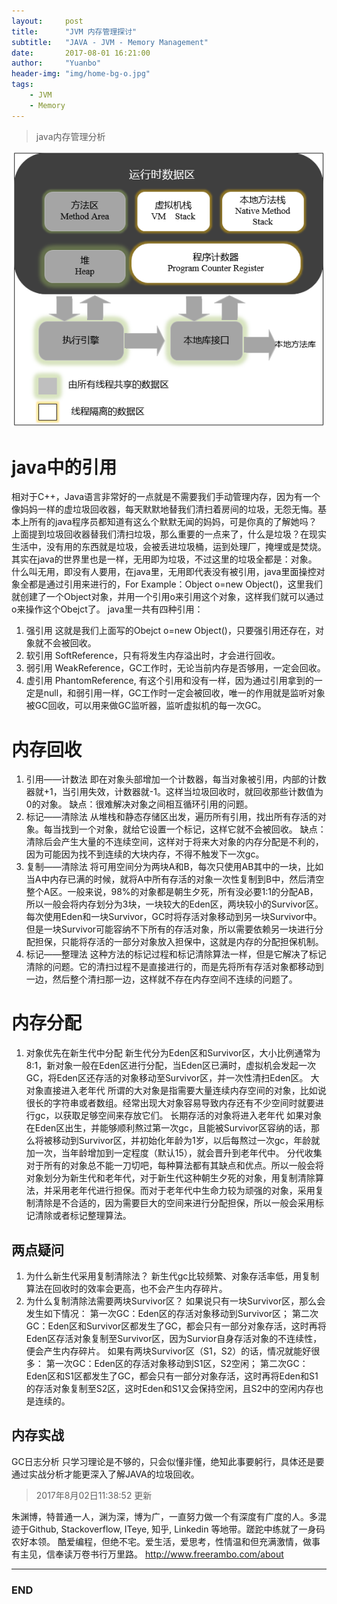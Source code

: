 ```yaml
---
layout:     post
title:      "JVM 内存管理探讨"
subtitle:   "JAVA - JVM - Memory Management"
date:       2017-08-01 16:21:00
author:     "Yuanbo"
header-img: "img/home-bg-o.jpg"
tags:
    - JVM
    - Memory
---
```


> java内存管理分析


![Java Memory Management](/img/post/java-memory-mgnt.png)

# java中的引用
相对于C++，Java语言非常好的一点就是不需要我们手动管理内存，因为有一个像妈妈一样的虚垃圾回收器，每天默默地替我们清扫着房间的垃圾，无怨无悔。基本上所有的java程序员都知道有这么个默默无闻的妈妈，可是你真的了解她吗？
上面提到垃圾回收器替我们清扫垃圾，那么重要的一点来了，什么是垃圾？在现实生活中，没有用的东西就是垃圾，会被丢进垃圾桶，运到处理厂，掩埋或是焚烧。其实在java的世界里也是一样，无用即为垃圾，不过这里的垃圾全都是：对象。
什么叫无用，即没有人要用，在java里，无用即代表没有被引用，java里面操控对象全都是通过引用来进行的，For Example：Object o=new Object()，这里我们就创建了一个Object对象，并用一个引用o来引用这个对象，这样我们就可以通过o来操作这个Obejct了。
java里一共有四种引用：
1. 强引用
这就是我们上面写的Obejct o=new Object()，只要强引用还存在，对象就不会被回收。
2. 软引用
SoftReference，只有将发生内存溢出时，才会进行回收。
3. 弱引用
WeakReference，GC工作时，无论当前内存是否够用，一定会回收。
4. 虚引用
PhantomReference, 有这个引用和没有一样，因为通过引用拿到的一定是null，和弱引用一样，GC工作时一定会被回收，唯一的作用就是监听对象被GC回收，可以用来做GC监听器，监听虚拟机的每一次GC。

# 内存回收
1. 引用——计数法
即在对象头部增加一个计数器，每当对象被引用，内部的计数器就+1，当引用失效，计数器就-1。这样当垃圾回收时，就回收那些计数值为0的对象。
缺点：很难解决对象之间相互循环引用的问题。
2. 标记——清除法
从堆栈和静态存储区出发，遍历所有引用，找出所有存活的对象。每当找到一个对象，就给它设置一个标记，这样它就不会被回收。
缺点：清除后会产生大量的不连续空间，这样对于将来大对象的内存分配是不利的，因为可能因为找不到连续的大块内存，不得不触发下一次gc。
3. 复制——清除法
将可用空间分为两块A和B，每次只使用AB其中的一块，比如当A中内存已满的时候，就将A中所有存活的对象一次性复制到B中，然后清空整个A区。一般来说，98%的对象都是朝生夕死，所有没必要1:1的分配AB，所以一般会将内存划分为3块，一块较大的Eden区，两块较小的Survivor区。每次使用Eden和一块Survivor，GC时将存活对象移动到另一块Survivor中。但是一块Survivor可能容纳不下所有的存活对象，所以需要依赖另一块进行分配担保，只能将存活的一部分对象放入担保中，这就是内存的分配担保机制。
4. 标记——整理法
这种方法的标记过程和标记清除算法一样，但是它解决了标记清除的问题。它的清扫过程不是直接进行的，而是先将所有存活对象都移动到一边，然后整个清扫那一边，这样就不存在内存空间不连续的问题了。
# 内存分配
1. 对象优先在新生代中分配
新生代分为Eden区和Survivor区，大小比例通常为8:1，新对象一般在Eden区进行分配，当Eden区已满时，虚拟机会发起一次GC，将Eden区还存活的对象移动至Survivor区，并一次性清扫Eden区。
大对象直接进入老年代
所谓的大对象是指需要大量连续内存空间的对象，比如说很长的字符串或者数组。经常出现大对象容易导致内存还有不少空间时就要进行gc，以获取足够空间来存放它们。
长期存活的对象将进入老年代
如果对象在Eden区出生，并能够顺利熬过第一次gc，且能被Survivor区容纳的话，那么将被移动到Survivor区，并初始化年龄为1岁，以后每熬过一次gc，年龄就加一次，当年龄增加到一定程度（默认15），就会晋升到老年代中。
分代收集
对于所有的对象总不能一刀切吧，每种算法都有其缺点和优点。所以一般会将对象划分为新生代和老年代，对于新生代这种朝生夕死的对象，用复制清除算法，并采用老年代进行担保。而对于老年代中生命力较为顽强的对象，采用复制清除是不合适的，因为需要巨大的空间来进行分配担保，所以一般会采用标记清除或者标记整理算法。
## 两点疑问
1. 为什么新生代采用复制清除法？
新生代gc比较频繁、对象存活率低，用复制算法在回收时的效率会更高，也不会产生内存碎片。
2. 为什么复制清除法需要两块Survivor区？
如果说只有一块Survivor区，那么会发生如下情况：
第一次GC：Eden区的存活对象移动到Survivor区；
第二次GC：Eden区和Survivor区都发生了GC，都会只有一部分对象存活，这时再将Eden区存活对象复制至Survivor区，因为Survior自身存活对象的不连续性，便会产生内存碎片。
如果有两块Survivor区（S1，S2）的话，情况就能好很多：
第一次GC：Eden区的存活对象移动到S1区，S2空闲；
第二次GC：Eden区和S1区都发生了GC，都会只有一部分对象存活，这时再将Eden和S1的存活对象复制至S2区，这时Eden和S1又会保持空闲，且S2中的空闲内存也是连续的。
## 内存实战
GC日志分析
只学习理论是不够的，只会似懂非懂，绝知此事要躬行，具体还是要通过实战分析才能更深入了解JAVA的垃圾回收。

> 2017年8月02日11:38:52 更新

朱渊博，特普通一人，渊为深，博为广，一直努力做一个有深度有广度的人。多混迹于Github, Stackoverflow, ITeye, 知乎, Linkedin 等地带。蹉跎中练就了一身码农好本领。 酷爱编程，但绝不宅。爱生活，爱思考，性情温和但充满激情，做事有主见，信奉读万卷书行万里路。
<http://www.freerambo.com/about>

---

### END


